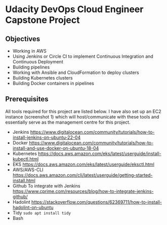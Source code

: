 # Udacity DevOps Cloud Engineer Capstone Project


## Objectives

- Working in AWS
- Using Jenkins or Circle CI to implement Continuous Integration and Continuous Deployment
- Building pipelines
- Working with Ansible and CloudFormation to deploy clusters
- Building Kubernetes clusters
- Building Docker containers in pipelines


## Prerequisites

All tools required for this project are listed below. I have also set up an EC2 instance (screenshot 1) which will host/communicate with these tools and essentially serve as the management centre for this project.
- Jenkins 
https://www.digitalocean.com/community/tutorials/how-to-install-jenkins-on-ubuntu-22-04
- Docker
https://www.digitalocean.com/community/tutorials/how-to-install-and-use-docker-on-ubuntu-18-04
- Kubernetes
https://docs.aws.amazon.com/eks/latest/userguide/install-kubectl.html
- EKS
https://docs.aws.amazon.com/eks/latest/userguide/eksctl.html
- AWS/AWS-CLI
https://docs.aws.amazon.com/cli/latest/userguide/getting-started-install.html
- Github
To integrate with Jenkins https://www.cprime.com/resources/blog/how-to-integrate-jenkins-github/
- Hadolint
https://stackoverflow.com/questions/62369711/how-to-install-hadolint-on-ubuntu
- Tidy
```sudo apt install tidy```
- Bash


## 